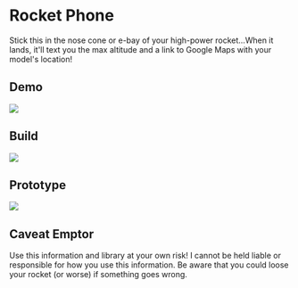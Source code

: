 # Rocket Phone
Stick this in the nose cone or e-bay of your high-power rocket...When it lands, it'll text you the max altitude and a link to Google Maps with your model's location!

## Demo ##
<img src="https://github.com/robderstadt/RocketPhone/blob/master/images/sms.png"/>


## Build ##
<img src="https://github.com/robderstadt/RocketPhone/blob/master/images/RocketPhoneFritzing.png"/>


## Prototype ##
<img src="https://github.com/robderstadt/RocketPhone/blob/master/images/prototype.png"/>

## Caveat Emptor ##

Use this information and library at your own risk! I cannot be held liable or responsible for how you use this information. Be aware that you could loose your rocket (or worse) if something goes wrong.
